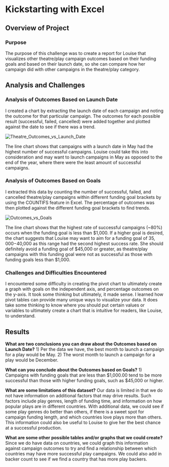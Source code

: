 # Kickstarting with Excel

## Overview of Project

### Purpose 
The purpose of this challenge was to create a report for Louise that visualizes other theatre/play campaign outcomes based on their funding goals and based on their launch date, so she can compare how her campaign did with other campaigns in the theatre/play category. 

## Analysis and Challenges

### Analysis of Outcomes Based on Launch Date
I created a chart by extracting the launch date of each campaign and noting the outcome for that particular campaign. The outcomes for each possible result (successful, failed, cancelled) were added together and plotted against the date to see if there was a trend. 

![Theatre_Outcomes_vs_Launch_Date](https://user-images.githubusercontent.com/90593897/134580901-8b6346ad-1031-4421-bd61-b082464a2534.png)

The line chart shows that campaigns with a launch date in May had the highest number of successful campaigns. Louise could take this into consideration and may want to launch campaigns in May as opposed to the end of the year, where there were the least amount of successful campaigns.  

### Analysis of Outcomes Based on Goals

I extracted this data by counting the number of successful, failed, and cancelled theatre/play campaigns within different funding goal brackets by using the COUNTIFS feature in Excel. The percentage of outcomes was then plotted against the different funding goal brackets to find trends.

![Outcomes_vs_Goals](https://user-images.githubusercontent.com/90593897/134580950-ab4f4342-36cf-4669-bf20-204393a1501c.png)

The line chart shows that the highest rate of successful campaigns (~80%) occurs when the funding goal is less than $1,000. If a higher goal is desired, the chart suggests that Louise may want to aim for a funding goal of $35,000-$40,000 as this range had the second highest success rate. She should definitely avoid a funding goal of $45,000 or greater, as theatre/play campaigns with this funding goal were not as successful as those with funding goals less than $1,000. 

### Challenges and Difficulties Encountered 
I encountered some difficulty in creating the pivot chart to ultimately create a graph with goals on the independent axis, and percentage outcomes on the y-axis. It took some thinking but ultimately, it made sense. I learned how pivot tables can provide many unique ways to visualize your data. It does take some thinking to know where you should put certain values or variables to ultimately create a chart that is intuitive for readers, like Louise, to understand. 

## Results

**What are two conclusions you can draw about the Outcomes based on Launch Date?**
	1) Per the data we have, the best month to launch a campaign for a play would be May.
	2) The worst month to launch a campaign for a play would be December. 

**What can you conclude about the Outcomes based on Goals?**
	1) Campaigns with funding goals that are less than $1,000.00 tend to be more successful than those with higher funding goals, such as $45,000 or higher.  

**What are some limitations of this dataset?**
	Our data is limited in that we do not have information on additional factors that may drive results. Such factors include play genres, length of funding time, and information on how popular plays are in different countries. With additional data, we could see if some play genres do better than others, if there is a sweet spot for campaign funding length, and which countries love plays more than others. This information could also be useful to Louise to give her the best chance at a successful production. 

**What are some other possible tables and/or graphs that we could create?**
Since we do have data on countries, we could graph this information against campaign outcomes to try and find a relationship between which countries may have more successful play campaigns. We could also add in backer count to see if we find a country that has more play backers. 
